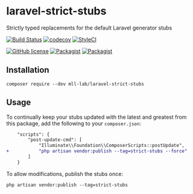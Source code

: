 # laravel-strict-stubs

Strictly typed replacements for the default Laravel generator stubs

[![Build Status](https://travis-ci.com/mll-lab/laravel-strict-stubs.svg?branch=master)](https://travis-ci.com/mll-lab/laravel-strict-stubs)
[![codecov](https://codecov.io/gh/mll-lab/laravel-strict-stubs/branch/master/graph/badge.svg)](https://codecov.io/gh/mll-lab/laravel-strict-stubs)
[![StyleCI](https://github.styleci.io/repos/332712264/shield?branch=master)](https://github.styleci.io/repos/332712264)

[![GitHub license](https://img.shields.io/github/license/mll-lab/laravel-strict-stubs.svg)](https://github.com/mll-lab/laravel-strict-stubs/blob/master/LICENSE)
[![Packagist](https://img.shields.io/packagist/v/mll-lab/laravel-strict-stubs.svg)](https://packagist.org/packages/mll-lab/laravel-strict-stubs)
[![Packagist](https://img.shields.io/packagist/dt/mll-lab/laravel-strict-stubs.svg)](https://packagist.org/packages/mll-lab/laravel-strict-stubs)

## Installation

    composer require --dev mll-lab/laravel-strict-stubs

## Usage

To continually keep your stubs updated with the latest and greatest
from this package, add the following to your `composer.json`:

```diff
    "scripts": {
        "post-update-cmd": [
            "Illuminate\\Foundation\\ComposerScripts::postUpdate",
+           "php artisan vendor:publish --tag=strict-stubs --force"
        ]
    }
```

To allow modifications, publish the stubs once:

    php artisan vendor:publish --tag=strict-stubs
